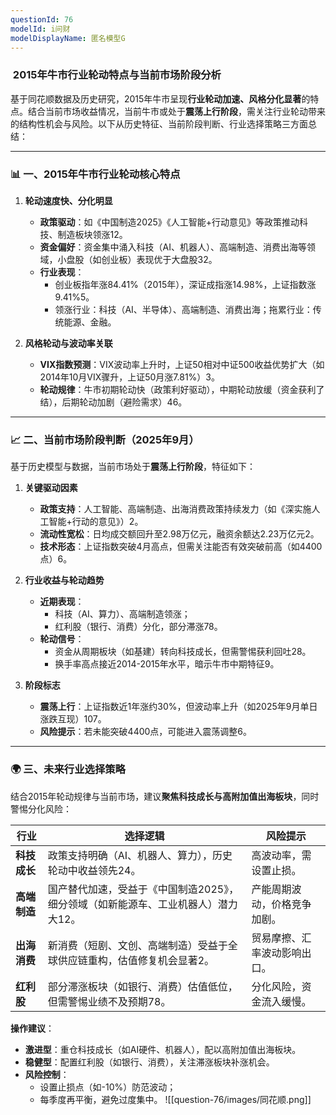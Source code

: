 ```yaml
---
questionId: 76
modelId: i问财
modelDisplayName: 匿名模型G
---
```

###  2015年牛市行业轮动特点与当前市场阶段分析

基于同花顺数据及历史研究，2015年牛市呈现**行业轮动加速、风格分化显著**的特点。结合当前市场收益情况，当前牛市或处于**震荡上行阶段**，需关注行业轮动带来的结构性机会与风险。以下从历史特征、当前阶段判断、行业选择策略三方面总结：

---

### 📊 一、2015年牛市行业轮动核心特点

1. **轮动速度快、分化明显**
    
    - **政策驱动**：如《中国制造2025》《人工智能+行动意见》等政策推动科技、制造板块领涨12。
    - **资金偏好**：资金集中涌入科技（AI、机器人）、高端制造、消费出海等领域，小盘股（如创业板）表现优于大盘股32。
    - **行业表现**：
        - 创业板指年涨84.41%（2015年），深证成指涨14.98%，上证指数涨9.41%5。
        - 领涨行业：科技（AI、半导体）、高端制造、消费出海；拖累行业：传统能源、金融。
2. **风格轮动与波动率关联**
    
    - **VIX指数预测**：VIX波动率上升时，上证50相对中证500收益优势扩大（如2014年10月VIX骤升，上证50月涨7.81%）3。
    - **轮动规律**：牛市初期轮动快（政策利好驱动），中期轮动放缓（资金获利了结），后期轮动加剧（避险需求）46。

---

### 📈 二、当前市场阶段判断（2025年9月）

基于历史模型与数据，当前市场处于**震荡上行阶段**，特征如下：

1. **关键驱动因素**
    
    - **政策支持**：人工智能、高端制造、出海消费政策持续发力（如《深实施人工智能+行动的意见》）2。
    - **流动性宽松**：日均成交额回升至2.98万亿元，融资余额达2.23万亿元2。
    - **技术形态**：上证指数突破4月高点，但需关注能否有效突破前高（如4400点）6。
2. **行业收益与轮动趋势**
    
    - **近期表现**：
        - 科技（AI、算力）、高端制造领涨；
        - 红利股（银行、消费）分化，部分滞涨78。
    - **轮动信号**：
        - 资金从周期板块（如基建）转向科技成长，但需警惕获利回吐28。
        - 换手率高点接近2014-2015年水平，暗示牛市中期特征9。
3. **阶段标志**
    
    - **震荡上行**：上证指数近1年涨约30%，但波动率上升（如2025年9月单日涨跌互现）107。
    - **风险提示**：若未能突破4400点，可能进入震荡调整6。

---

### 🌍 三、未来行业选择策略

结合2015年轮动规律与当前市场，建议**聚焦科技成长与高附加值出海板块**，同时警惕分化风险：

| **行业**   | **选择逻辑**                                     | **风险提示**       |
| -------- | -------------------------------------------- | -------------- |
| **科技成长** | 政策支持明确（AI、机器人、算力），历史轮动中收益领先24。               | 高波动率，需设置止损。    |
| **高端制造** | 国产替代加速，受益于《中国制造2025》，细分领域（如新能源车、工业机器人）潜力大12。 | 产能周期波动，价格竞争加剧。 |
| **出海消费** | 新消费（短剧、文创、高端制造）受益于全球供应链重构，估值修复机会显著2。         | 贸易摩擦、汇率波动影响出口。 |
| **红利股**  | 部分滞涨板块（如银行、消费）估值低位，但需警惕业绩不及预期78。             | 分化风险，资金流入缓慢。   |

**操作建议**：

- **激进型**：重仓科技成长（如AI硬件、机器人），配以高附加值出海板块。
- **稳健型**：配置红利股（如银行、消费），关注滞涨板块补涨机会。
- **风险控制**：
    - 设置止损点（如-10%）防范波动；
    - 每季度再平衡，避免过度集中。
![[question-76/images/同花顺.png]]